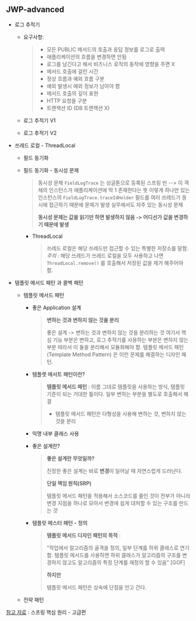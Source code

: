 ## JWP-advanced

- 로그 추적기
  - 요구사항:
    > - 모든 PUBLIC 메서드의 호출과 응답 정보를 로그로 출력
    > - 애플리케이션의 흐름을 변경하면 안됨
    >  - 로그를 남긴다고 해서 비즈니스 로직의 동작에 영향을 주면 X
    > - 메서드 호출에 걸린 시간
    > - 정상 흐름과 예외 흐름 구분
    >  - 예외 발생시 예외 정보가 남아야 함
    > - 메서드 호출의 깊이 표현
    >  - HTTP 요청을 구분
    >  - 트랜잭션 ID (DB 트랜잭션 X)
    
  - 로그 추적기 V1
  
  - 로그 추적기 V2
  
  
  
- 쓰레드 로컬 - ThreadLocal
  - 필드 동기화

  - 필드 동기화 - 동시성 문제
    
    > 동시성 문제
    > `FieldLogTrace` 는 싱글톤으로 등록된 스프링 빈 --> 이 객체의 인스턴스가 애플리케이션에 딱 1 존재한다는 뜻
    > 이렇게 하나만 있는 인스턴스의 `FieldLogTrace.traceIdHolder` 필드를 여러 쓰레드가 동시에 접근하기 때문에 문제가 발생
    > 실무에서도 자주 있는 동시성 문제
    >
    > **동시성 문제는 값을 읽기만 하면 발생하지 않음 -> 어디선가 값을 변경하기 때문에 발생**
    
    - ThreadLocal

      > 쓰레드 로컬은 해당 쓰레드만 접근할 수 있는 특별한 저장소를 말함.
      > *주의 :*  해당 쓰레드가 쓰레드 로컬을 모두 사용하고 나면 `ThreadLocal.remove()` 를 호출해서 저장된 값을 제거 해주어야 함.
  
- 템플릿 메서드 패턴 과 콜백 패턴

  - 템플릿 메서드 패턴

    - 좋은 Application 설계

      > **변하는 것과 변하지 않는 것을 분리**
      >
      > 좋은 설계 -> 변하는 것과 변하지 않는 것을 분리하는 것
      > 여기서 핵심 기능 부분은 변하고, 로그 추적기를 사용하는 부분은 변하지 않는 부분 따라서 이 둘을 분리해서 모듈화해야 함.
      > 템플릿 메서드 패턴(Template Method Pattern) 은 이런 문제를 해결하는 디자인 패턴.

    - 템플렛 메서트 패턴이란?

      > **템플릿 메서드 패턴** : 이름 그대로 템플릿을 사용하는 방식, 템플릿 기준이 되는 거대한 틀이다.  일부 변하는 부분을 별도로 호출해서 해결
      >
      > * 템플릿 메서드 패턴은 다형성을 사용해 변하는 것, 변하지 않는 것을 분리

    - 익명 내부 클래스 사용

    - 좋은 설계란?

      > **좋은 설계란 무엇일까?**
      >
      > 진정한 좋은 설계는 바로 **변경**이 일어날 때 자연스럽게 드러난다.
      >
      > 
      >
      > **단일 책임 원칙(SRP)**
      >
      > 템플릿 메서드 패턴을 적용해서 소스코드를 줄인 것이 전부가 아니라 변경 지점을 하나로 모아서 변경에 쉽게 대처할 수 있는 구조를 
      > 만드는 것

    - 템플릿 메스터 패턴 - 정의

      > **템플릿 메서드 디자인 패턴의 목적** :
      >
      > "작업에서 알고리즘의 골격을 정의, 일부 단계를 하위 클래스로 연기함. 템플릿 메서드를 사용하면 하위 클래스가 알고리즘의
      > 구조를 변경하지 않고도 알고리즘의 특정 단계를 재정의 할 수 있음" [GOF]
      >
      > 
      >
      > **하지만**
      >
      > 템플릿 메서드 패턴은 상속에 단점을 안고 간다.

  - 전략 패턴













[참고 자료](https://www.inflearn.com/course/%EC%8A%A4%ED%94%84%EB%A7%81-%ED%95%B5%EC%8B%AC-%EC%9B%90%EB%A6%AC-%EA%B3%A0%EA%B8%89%ED%8E%B8/dashboard) : 스프링 핵심 원리 - 고급편